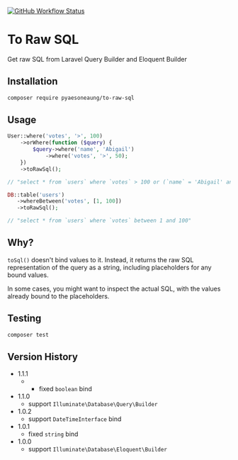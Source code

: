 [![GitHub Workflow Status](https://img.shields.io/github/actions/workflow/status/PyaeSoneAungRgn/to-raw-sql/run-tests.yml?branch=main&label=test)](https://github.com/PyaeSoneAungRgn/to-raw-sql/actions/workflows/run-tests.yml)

# To Raw SQL

Get raw SQL from Laravel Query Builder and Eloquent Builder

## Installation

```bash
composer require pyaesoneaung/to-raw-sql
```

## Usage

```php
User::where('votes', '>', 100)
    ->orWhere(function ($query) {
        $query->where('name', 'Abigail')
            ->where('votes', '>', 50);
    })
    ->toRawSql();

// "select * from `users` where `votes` > 100 or (`name` = 'Abigail' and `votes` > 50)"
```

```php
DB::table('users')
   ->whereBetween('votes', [1, 100])
   ->toRawSql();

// "select * from `users` where `votes` between 1 and 100"
```

## Why?
`toSql()` doesn't bind values to it. Instead, it returns the raw SQL representation of the query as a string, including placeholders for any bound values.

In some cases, you might want to inspect the actual SQL, with the values already bound to the placeholders. 

## Testing

```bash
composer test
```

## Version History

- 1.1.1
  - - fixed `boolean` bind
- 1.1.0
  - support `Illuminate\Database\Query\Builder`
- 1.0.2
  - support `DateTimeInterface` bind
- 1.0.1
  - fixed `string` bind
- 1.0.0
  - support `Illuminate\Database\Eloquent\Builder`

